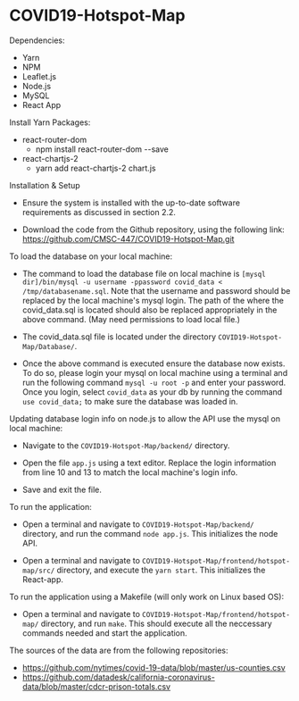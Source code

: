 # COVID19-Hotspot-Map

Dependencies:
- Yarn
- NPM
- Leaflet.js
- Node.js
- MySQL
- React App

Install Yarn Packages:
- react-router-dom 
     * npm install react-router-dom --save
-  react-chartjs-2
     * yarn add react-chartjs-2 chart.js


Installation & Setup

- Ensure the system is installed with the up-to-date software requirements as discussed in section 2.2. 

- Download the code from the Github repository, using the following link: https://github.com/CMSC-447/COVID19-Hotspot-Map.git

To load the database on your local machine:

- The command to load the database file on local machine is `[mysql dir]/bin/mysql -u username -ppassword covid_data < /tmp/databasename.sql`. Note that the username and password should be replaced by the local machine's mysql login. The path of the where the covid_data.sql is located should also be replaced appropriately in the above command. (May need permissions to load local file.)

- The covid_data.sql file is located under the  directory `COVID19-Hotspot-Map/Database/`.

- Once the above command is executed ensure the database now exists. To do so, please login your mysql on local machine using a terminal and run the following command `mysql -u root -p` and enter your password. Once you login, select `covid_data` as your db by running the command `use covid_data;` to make sure the database was loaded in.

Updating database login info on node.js to allow the API use the mysql on local machine:

- Navigate to the `COVID19-Hotspot-Map/backend/` directory.

- Open the file `app.js` using a text editor. Replace the login information from line 10 and 13 to match the local machine's login info.

- Save and exit the file.

To run the application:

- Open a terminal and navigate to `COVID19-Hotspot-Map/backend/` directory, and run the command `node app.js`. This initializes the node API.

- Open a terminal and navigate to `COVID19-Hotspot-Map/frontend/hotspot-map/src/` directory, and execute the `yarn start`. This initializes the React-app.

To run the application using a Makefile (will only work on Linux based OS):

- Open a terminal and navigate to `COVID19-Hotspot-Map/frontend/hotspot-map/` directory, and run `make`. This should execute all the neccessary commands needed and start the application.

The sources of the data are from the following repositories:
- https://github.com/nytimes/covid-19-data/blob/master/us-counties.csv
- https://github.com/datadesk/california-coronavirus-data/blob/master/cdcr-prison-totals.csv

